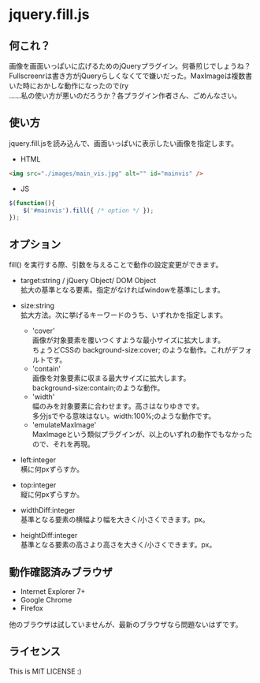 jquery.fill.js
==============

何これ？
--------
画像を画面いっぱいに広げるためのjQueryプラグイン。何番煎じでしょうね？  
Fullscreenrは書き方がjQueryらしくなくてで嫌いだった。MaxImageは複数書いた時におかしな動作になったので(ry  
……私の使い方が悪いのだろうか？各プラグイン作者さん、ごめんなさい。


使い方
------
jquery.fill.jsを読み込んで、画面いっぱいに表示したい画像を指定します。

* HTML
```html
<img src="./images/main_vis.jpg" alt="" id="mainvis" />
```

* JS
```javascript
$(function(){
    $('#mainvis').fill({ /* option */ });
});
```


オプション
----------
fill() を実行する際、引数を与えることで動作の設定変更ができます。

* target:string / jQuery Object/ DOM Object  
  拡大の基準となる要素。指定がなければwindowを基準にします。

* size:string  
  拡大方法。次に挙げるキーワードのうち、いずれかを指定します。
  * 'cover'  
    画像が対象要素を覆いつくすような最小サイズに拡大します。  
    ちょうどCSSの background-size:cover; のような動作。これがデフォルトです。
  * 'contain'  
    画像を対象要素に収まる最大サイズに拡大します。  
    background-size:contain;のような動作。
  * 'width'  
    幅のみを対象要素に合わせます。高さはなりゆきです。  
    多分jsでやる意味はない。width:100%;のような動作です。
  * 'emulateMaxImage'  
    MaxImageという類似プラグインが、以上のいずれの動作でもなかったので、それを再現。  

* left:integer  
  横に何pxずらすか。  

* top:integer  
  縦に何pxずらすか。

* widthDiff:integer  
  基準となる要素の横幅より幅を大きく/小さくできます。px。

* heightDiff:integer  
  基準となる要素の高さより高さを大きく/小さくできます。px。


動作確認済みブラウザ
--------------------
* Internet Explorer 7+
* Google Chrome
* Firefox

他のブラウザは試していませんが、最新のブラウザなら問題ないはずです。


ライセンス
----------
This is MIT LICENSE :)

